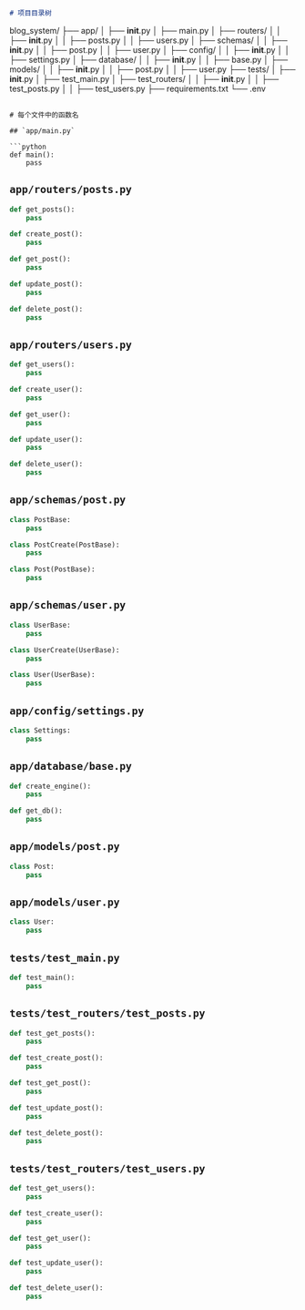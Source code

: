 ```markdown
# 项目目录树

```
blog_system/
├── app/
│   ├── __init__.py
│   ├── main.py
│   ├── routers/
│   │   ├── __init__.py
│   │   ├── posts.py
│   │   ├── users.py
│   ├── schemas/
│   │   ├── __init__.py
│   │   ├── post.py
│   │   ├── user.py
│   ├── config/
│   │   ├── __init__.py
│   │   ├── settings.py
│   ├── database/
│   │   ├── __init__.py
│   │   ├── base.py
│   ├── models/
│   │   ├── __init__.py
│   │   ├── post.py
│   │   ├── user.py
├── tests/
│   ├── __init__.py
│   ├── test_main.py
│   ├── test_routers/
│   │   ├── __init__.py
│   │   ├── test_posts.py
│   │   ├── test_users.py
├── requirements.txt
└── .env
```

# 每个文件中的函数名

## `app/main.py`

```python
def main():
    pass
```

## `app/routers/posts.py`

```python
def get_posts():
    pass

def create_post():
    pass

def get_post():
    pass

def update_post():
    pass

def delete_post():
    pass
```

## `app/routers/users.py`

```python
def get_users():
    pass

def create_user():
    pass

def get_user():
    pass

def update_user():
    pass

def delete_user():
    pass
```

## `app/schemas/post.py`

```python
class PostBase:
    pass

class PostCreate(PostBase):
    pass

class Post(PostBase):
    pass
```

## `app/schemas/user.py`

```python
class UserBase:
    pass

class UserCreate(UserBase):
    pass

class User(UserBase):
    pass
```

## `app/config/settings.py`

```python
class Settings:
    pass
```

## `app/database/base.py`

```python
def create_engine():
    pass

def get_db():
    pass
```

## `app/models/post.py`

```python
class Post:
    pass
```

## `app/models/user.py`

```python
class User:
    pass
```

## `tests/test_main.py`

```python
def test_main():
    pass
```

## `tests/test_routers/test_posts.py`

```python
def test_get_posts():
    pass

def test_create_post():
    pass

def test_get_post():
    pass

def test_update_post():
    pass

def test_delete_post():
    pass
```

## `tests/test_routers/test_users.py`

```python
def test_get_users():
    pass

def test_create_user():
    pass

def test_get_user():
    pass

def test_update_user():
    pass

def test_delete_user():
    pass
```